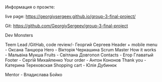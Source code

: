 Информация о проэкте:

live page:
https://georgiysergeev.github.io/group-3-final-project/

Git:
https://github.com/GeorgiySergeev/group-3-final-project

Dev Monsters

Teem Lead /GitHab, code review/- Георгий Сергеев 
Header  + mobile menu  - Оксана Танцюра
Hero -  Вікторія Черкашина Scrum Master
How it works - Мальвіна Мукша
Fruits - Світлана Довгопол
Contacts - Егор Главатый
Footer - Сергій Михайленко 
Your order - Антон Кононов
Thank you - Катерина Тереховская
Shopping cart - Юлія Дубинюк


Mentor - Владислава Бойко